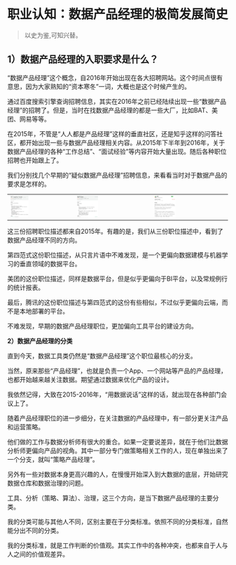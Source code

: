 
# 职业认知：数据产品经理的极简发展简史



> 以史为鉴,可知兴替。



## 1）数据产品经理的入职要求是什么？

“数据产品经理”这个概念，自2016年开始出现在各大招聘网站。这个时间点很有意思，因为大家熟知的“资本寒冬”一词，大概也是这个时候产生的。

通过百度搜索引擎查询招聘信息，其实在2016年之前已经陆续出现一些“数据产品经理”的招聘了。但是，当时在找数据产品经理的都是一些大厂，比如BAT、美团、网易等等。

在2015年，不管是“人人都是产品经理”这样的垂直社区，还是知乎这样的问答社区，都开始出现一些与数据产品经理相关内容。从2015年下半年到2016年，关于数据产品经理的各种“工作总结”、“面试经验”等内容开始大量出现。随后各种职位招聘也开始跟上了。

我们分别找几个早期的“疑似数据产品经理”招聘信息，来看看当时对于数据产品的要求是怎样的。

<table><tr>
<td><img src="img/01.png" style="width: 30%;" /></td>
<td><img src="img/02.png" style="width: 30%; " /></td>
<td><img src="img/03.png" style="width: 30%; " /></td>
</tr></table>


这三份招聘职位描述都来自2015年。有趣的是，我们从三份职位描述中，看到了数据产品经理不同的方向。

第四范式这份职位描述，从只言片语中不难发现，是一个更偏向数据建模与机器学习的垂直领域的数据平台。

美团的这份职位描述，同样是数据平台，但是似乎更偏向于BI平台，以及常规例行的统计报表。

最后，腾讯的这份职位描述与第四范式的这份有些相似，不过似乎更偏向云端，而不是本地部署的平台。

不难发现，早期的数据产品经理职位，更加偏向工具平台的建设方向。

**2）数据产品经理的分类**

直到今天，数据工具类仍然是“数据产品经理”这个职位最核心的分支。

当然，原来那些“产品经理”，也就是负责一个App、一个网站等产品的产品经理，也都开始越来越关注数据。期望通过数据来优化产品的设计。

我依然记得，大致在2015-2016年，“用数据说话”这样的话，就出现在各种部门会议上了。

随着产品经理职位的进一步细分，在关注数据的产品经理中，有一部分更关注产品和运营策略。

他们做的工作与数据分析师有很大的重合。如果一定要说差异，就在于他们比数据分析师更偏向产品的视角。其中一部分专门做策略相关工作的人，现在单独出来了一个分支，就叫“策略产品经理”。

另外有一些对数据本身更高兴趣的人，在慢慢开始深入到大数据的底层，开始研究数据仓库和数据治理的问题。

工具、分析（策略、算法）、治理，这三个方向，是当下数据产品经理的主要分类。

我的分类可能与其他人不同，区别主要在于分类标准。依照不同的分类标准，自然能分出不同的分类。

我的分类标准，就是工作判断的价值观。其实工作中的各种冲突，也都来自于人与人之间的价值观差异。